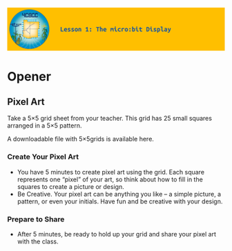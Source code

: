 ![header-lesson-01](assets/header-lesson-01.png)

# Opener

## Pixel Art

Take a 5×5 grid sheet from your teacher. This grid has 25 small squares arranged in a 5×5 pattern. 

A downloadable file with 5×5grids is available here.

### Create Your Pixel Art

- You have 5 minutes to create pixel art using the grid. Each square represents one “pixel” of your art, so think about how to fill in the squares to create a picture or design. 
- Be Creative. Your pixel art can be anything you like – a simple picture, a pattern, or even your initials. Have fun and be creative with your design.

### Prepare to Share

- After 5 minutes, be ready to hold up your grid and share your pixel art with the class.